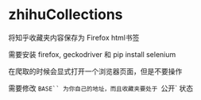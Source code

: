 # zhihuCollections
将知乎收藏夹内容保存为 Firefox html书签

需要安装 firefox, geckodriver
和 pip install selenium

在爬取的时候会显式打开一个浏览器页面，但是不要操作

需要修改 `BASE`` 为你自己的地址，而且收藏夹要处于 `公开` 状态
